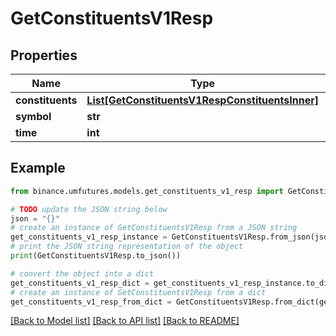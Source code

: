 # GetConstituentsV1Resp


## Properties

Name | Type | Description | Notes
------------ | ------------- | ------------- | -------------
**constituents** | [**List[GetConstituentsV1RespConstituentsInner]**](GetConstituentsV1RespConstituentsInner.md) |  | [optional] 
**symbol** | **str** |  | [optional] 
**time** | **int** |  | [optional] 

## Example

```python
from binance.umfutures.models.get_constituents_v1_resp import GetConstituentsV1Resp

# TODO update the JSON string below
json = "{}"
# create an instance of GetConstituentsV1Resp from a JSON string
get_constituents_v1_resp_instance = GetConstituentsV1Resp.from_json(json)
# print the JSON string representation of the object
print(GetConstituentsV1Resp.to_json())

# convert the object into a dict
get_constituents_v1_resp_dict = get_constituents_v1_resp_instance.to_dict()
# create an instance of GetConstituentsV1Resp from a dict
get_constituents_v1_resp_from_dict = GetConstituentsV1Resp.from_dict(get_constituents_v1_resp_dict)
```
[[Back to Model list]](../README.md#documentation-for-models) [[Back to API list]](../README.md#documentation-for-api-endpoints) [[Back to README]](../README.md)


